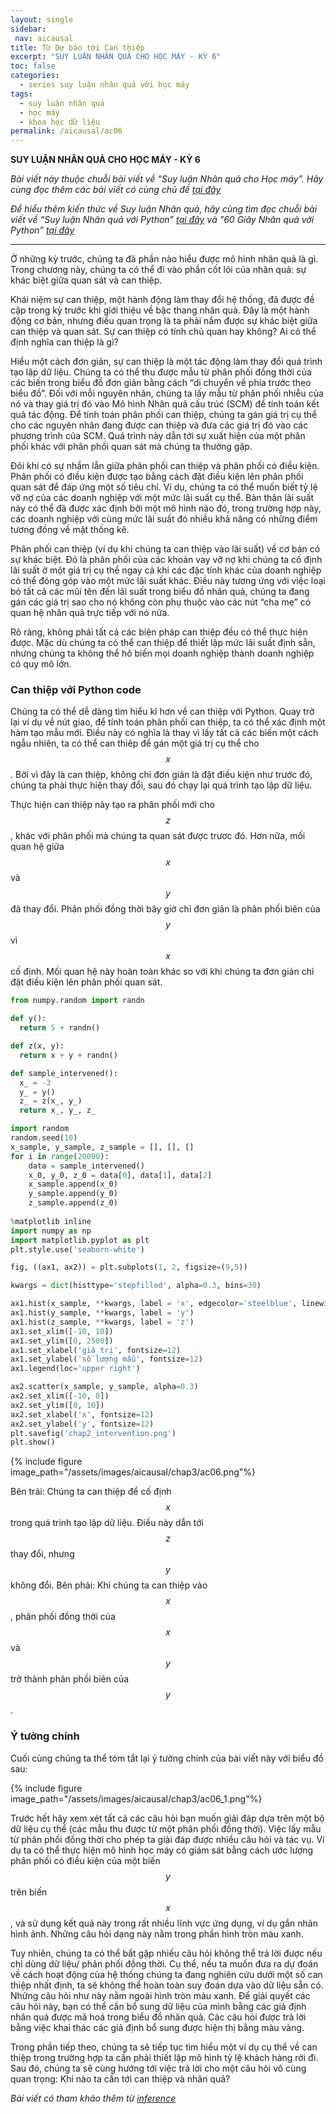 ```yaml
---
layout: single
sidebar:
 nav: aicausal
title: Từ Dự báo tới Can thiệp
excerpt: "SUY LUẬN NHÂN QUẢ CHO HỌC MÁY - KỲ 6"
toc: false
categories:
  - series suy luận nhân quả với học máy
tags:
  - suy luận nhân quả
  - học máy
  - khoa học dữ liệu
permalink: /aicausal/ac06
---
```


**SUY LUẬN NHÂN QUẢ CHO HỌC MÁY - KỲ 6**

*Bài viết này thuộc chuỗi bài viết về “Suy luận Nhân quả cho Học máy”. Hãy cùng đọc thêm các bài viết có cùng chủ đề [tại đây](http://kinhtehocvohai.com/aicausal/)*

*Để hiểu thêm kiến thức về Suy luận Nhân quả, hãy cùng tìm đọc chuỗi bài viết về “Suy luận Nhân quả với Python” [tại đây](http://kinhtehocvohai.com/pythoncausal/) và "60 Giây Nhân quả với Python” [tại đây](http://kinhtehocvohai.com/causalgraph/)*


-------


Ở những kỳ trước, chúng ta đã phần nào hiểu được mô hình nhân quả là gì. Trong chương này, chúng ta có thể đi vào phần cốt lõi của nhân quả: sự khác biệt giữa quan sát và can thiệp.

Khái niệm sự can thiệp, một hành động làm thay đổi hệ thống, đã được đề cập trong kỳ trước khi giới thiệu về bậc thang nhân quả. Đây là một hành động cơ bản, nhưng điều quan trọng là ta phải nắm được sự khác biệt giữa can thiệp và quan sát. Sự can thiệp có tính chủ quan hay không? Ai có thể định nghĩa can thiệp là gì?

Hiểu một cách đơn giản, sự can thiệp là một tác động làm thay đổi quá trình tạo lập dữ liệu. Chúng ta có thể thu được mẫu từ phân phối đồng thời của các biến trong biểu đồ đơn giản bằng cách “di chuyển về phía trước theo biểu đồ”. Đối với mỗi nguyên nhân, chúng ta lấy mẫu từ phân phối nhiễu của nó và thay giá trị đó vào Mô hình Nhân quả cấu trúc (SCM) để tính toán kết quả tác động. Để tính toán phân phối can thiệp, chúng ta gán giá trị cụ thể cho các nguyên nhân đang được can thiệp và đưa các giá trị đó vào các phương trình của SCM. Quá trình này dẫn tới sự xuất hiện của một phân phối khác với phân phối quan sát mà chúng ta thường gặp.

Đôi khi có sự nhầm lẫn giữa phân phối can thiệp và phân phối có điều kiện. Phân phối có điều kiện được tạo bằng cách đặt điều kiện lên phân phối quan sát để đáp ứng một số tiêu chí. Ví dụ, chúng ta có thể muốn biết tỷ lệ vỡ nợ của các doanh nghiệp với một mức lãi suất cụ thể. Bản thân lãi suất này có thể đã được xác định bởi một mô hình nào đó, trong trường hợp này, các doanh nghiệp với cùng mức lãi suất đó nhiều khả năng có những điểm tương đồng về mặt thống kê. 

Phân phối can thiệp (ví dụ khi chúng ta can thiệp vào lãi suất) về cơ bản có sự khác biệt. Đó là phân phối của các khoản vay vỡ nợ  khi chúng ta cố định lãi suất ở một giá trị cụ thể ngay cả khi các đặc tính khác của doanh nghiệp có thể đóng góp vào một mức lãi suất khác. Điều này tương ứng với việc loại bỏ tất cả các mũi tên đến lãi suất trong biểu đồ nhân quả, chúng ta đang gán các giá trị sao cho nó không còn phụ thuộc vào các nút “cha mẹ” có quan hệ nhân quả trực tiếp với nó nữa.

Rõ ràng, không phải tất cả các biện pháp can thiệp đều có thể thực hiện được. Mặc dù chúng ta có thể can thiệp để thiết lập mức lãi suất định sẵn, nhưng chúng ta không thể hô biến mọi doanh nghiệp thành doanh nghiệp có quy mô lớn.

### Can thiệp với Python code

Chúng ta có thể  dễ dàng tìm hiểu kĩ hơn về can thiệp với Python. Quay trở lại ví dụ về nút giao, để tính toán phân phối can thiệp, ta có thể xác định một hàm tạo mẫu mới. Điều này có nghĩa là thay vì lấy tất cả các biến một cách ngẫu nhiên, ta có thể can thiêp để gán một giá trị cụ thể cho $$x$$. Bởi vì đây là can thiệp, không chỉ đơn giản là đặt điều kiện như trước đó, chúng ta phải thực hiện thay đổi, sau đó chạy lại quá trình tạo lập dữ liệu.

Thực hiện can thiệp này tạo ra phân phối mới cho $$z$$, khác với phân phối mà chúng ta quan sát được trươc đó. Hơn nữa, mối quan hệ giữa $$x$$ và $$y$$ đã thay đổi. Phân phối đồng thời bây giờ chỉ đơn giản là phân phối biên của $$y$$ vì $$x$$ cố định. Mối quan hệ này hoàn toàn khác so với khi chúng ta đơn giản chỉ đặt điều kiện lên phân phối quan sát.


```python
from numpy.random import randn

def y():
  return 5 + randn()

def z(x, y):
  return x + y + randn()

def sample_intervened():
  x_ = -3
  y_ = y()
  z_ = z(x_, y_)
  return x_, y_, z_
```


```python
import random
random.seed(10)
x_sample, y_sample, z_sample = [], [], []
for i in range(20000):
    data = sample_intervened()
    x_0, y_0, z_0 = data[0], data[1], data[2]
    x_sample.append(x_0)
    y_sample.append(y_0)
    z_sample.append(z_0)
    
%matplotlib inline
import numpy as np
import matplotlib.pyplot as plt
plt.style.use('seaborn-white')

fig, ((ax1, ax2)) = plt.subplots(1, 2, figsize=(9,5))

kwargs = dict(histtype='stepfilled', alpha=0.3, bins=30)

ax1.hist(x_sample, **kwargs, label = 'x', edgecolor='steelblue', linewidth=2)
ax1.hist(y_sample, **kwargs, label = 'y')
ax1.hist(z_sample, **kwargs, label = 'z')
ax1.set_xlim([-10, 10])
ax1.set_ylim([0, 2500])
ax1.set_xlabel('giá trị', fontsize=12)
ax1.set_ylabel('số lượng mẫu', fontsize=12)
ax1.legend(loc='upper right')

ax2.scatter(x_sample, y_sample, alpha=0.3)
ax2.set_xlim([-10, 0])
ax2.set_ylim([0, 10])
ax2.set_xlabel('x', fontsize=12)
ax2.set_ylabel('y', fontsize=12)
plt.savefig('chap2_intervention.png')
plt.show()

```


{% include figure image_path="/assets/images/aicausal/chap3/ac06.png"%}

Bên trái: Chúng ta can thiệp để cố định $$x$$ trong quá trình tạo lập dữ liệu. Điều này dẫn tới $$z$$ thay đổi, nhưng $$y$$ không đổi.
Bên phải: Khi chúng ta can thiệp vào $$x$$, phân phối đồng thời của $$x$$ và $$y$$ trở thành phân phối biên của $$y$$. 

### Ý tưởng chính

Cuối cùng chúng ta thể tóm tắt lại ý tưởng chính của bài viết này với biểu đồ sau:

{% include figure image_path="/assets/images/aicausal/chap3/ac06_1.png"%}

Trước hết hãy xem xét tất cả các câu hỏi bạn muốn giải đáp dựa trên một bộ dữ liệu cụ thể (các mẫu thu được từ một phân phối đồng thời). Việc lấy mẫu từ phân phối đồng thời cho phép ta giải đáp được nhiều câu hỏi và tác vụ. Ví dụ ta có thể thực hiện mô hình học máy có giám sát bằng cách ước lượng phân phối có điều kiện của một biến $$y$$ trên biến $$x$$, và sử dụng kết quả này trong rất nhiều lĩnh vực ứng dụng, ví dụ gắn nhãn hình ảnh. Những câu hỏi dạng này nằm trong phần hình tròn màu xanh. 

Tuy nhiên, chúng ta có thể bắt gặp nhiều câu hỏi không thể trả lời được nếu chỉ dùng dữ liệu/ phân phối đồng thời. Cụ thể, nếu ta muốn đưa ra dự đoán về cách hoạt động của hệ thống chúng ta đang nghiên cứu dưới một số can thiệp nhất định, ta sẽ không thể hoàn toàn suy đoán dựa vào dữ liệu sẵn có. Những câu hỏi như này nằm ngoài hình tròn màu xanh. Để giải quyết các câu hỏi này, bạn có thể cần bổ sung dữ liệu của mình bằng các giả định nhân quả được mã hoá trong biểu đồ nhân quả. Các câu hỏi được trả lời bằng việc khai thác các giả định bổ sung được hiện thị bằng màu vàng. 

Trong phần tiếp theo, chúng ta sẽ tiếp tục tìm hiểu một ví dụ cụ thể về can thiệp trong trường hợp ta cần phải thiết lập mô hình tỷ lệ khách hàng rời đi. Sau đó, chúng ta sẽ cùng hướng tới việc trả lời cho một câu hỏi  vô cùng quan trọng: Khi nào ta cần tới can thiệp và nhân quả? 

*Bài viết có tham khảo thêm từ [inference](https://www.inference.vc/causal-inference-2-illustrating-interventions-in-a-toy-example/)*